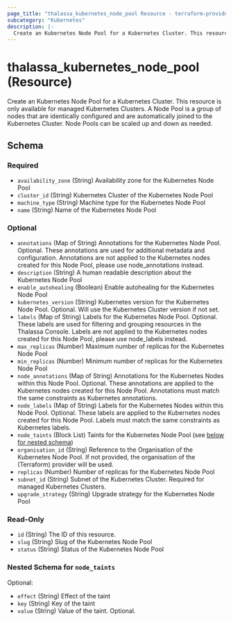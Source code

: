 ```yaml
---
page_title: "thalassa_kubernetes_node_pool Resource - terraform-provider-thalassa"
subcategory: "Kubernetes"
description: |-
  Create an Kubernetes Node Pool for a Kubernetes Cluster. This resource is only available for managed Kubernetes Clusters. A Node Pool is a group of nodes that are identically configured and are automatically joined to the Kubernetes Cluster. Node Pools can be scaled up and down as needed.
---
```


# thalassa_kubernetes_node_pool (Resource)

Create an Kubernetes Node Pool for a Kubernetes Cluster. This resource is only available for managed Kubernetes Clusters. A Node Pool is a group of nodes that are identically configured and are automatically joined to the Kubernetes Cluster. Node Pools can be scaled up and down as needed.


<!-- schema generated by tfplugindocs -->
## Schema

### Required

- `availability_zone` (String) Availability zone for the Kubernetes Node Pool
- `cluster_id` (String) Kubernetes Cluster of the Kubernetes Node Pool
- `machine_type` (String) Machine type for the Kubernetes Node Pool
- `name` (String) Name of the Kubernetes Node Pool

### Optional

- `annotations` (Map of String) Annotations for the Kubernetes Node Pool. Optional. These annotations are used for additional metadata and configuration. Annotations are not applied to the Kubernetes nodes created for this Node Pool, please use node_annotations instead.
- `description` (String) A human readable description about the Kubernetes Node Pool
- `enable_autohealing` (Boolean) Enable autohealing for the Kubernetes Node Pool
- `kubernetes_version` (String) Kubernetes version for the Kubernetes Node Pool. Optional. Will use the Kubernetes Cluster version if not set.
- `labels` (Map of String) Labels for the Kubernetes Node Pool. Optional. These labels are used for filtering and grouping resources in the Thalassa Console. Labels are not applied to the Kubernetes nodes created for this Node Pool, please use node_labels instead.
- `max_replicas` (Number) Maximum number of replicas for the Kubernetes Node Pool
- `min_replicas` (Number) Minimum number of replicas for the Kubernetes Node Pool
- `node_annotations` (Map of String) Annotations for the Kubernetes Nodes within this Node Pool. Optional. These annotations are applied to the Kubernetes nodes created for this Node Pool. Annotations must match the same constraints as Kubernetes annotations.
- `node_labels` (Map of String) Labels for the Kubernetes Nodes within this Node Pool. Optional. These labels are applied to the Kubernetes nodes created for this Node Pool. Labels must match the same constraints as Kubernetes labels.
- `node_taints` (Block List) Taints for the Kubernetes Node Pool (see [below for nested schema](#nestedblock--node_taints))
- `organisation_id` (String) Reference to the Organisation of the Kubernetes Node Pool. If not provided, the organisation of the (Terraform) provider will be used.
- `replicas` (Number) Number of replicas for the Kubernetes Node Pool
- `subnet_id` (String) Subnet of the Kubernetes Cluster. Required for managed Kubernetes Clusters.
- `upgrade_strategy` (String) Upgrade strategy for the Kubernetes Node Pool

### Read-Only

- `id` (String) The ID of this resource.
- `slug` (String) Slug of the Kubernetes Node Pool
- `status` (String) Status of the Kubernetes Node Pool

<a id="nestedblock--node_taints"></a>
### Nested Schema for `node_taints`

Optional:

- `effect` (String) Effect of the taint
- `key` (String) Key of the taint
- `value` (String) Value of the taint. Optional.


